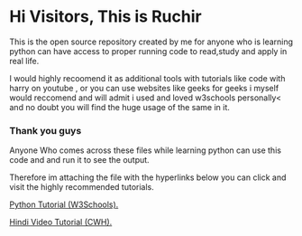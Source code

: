 <h1> Hi Visitors, This is Ruchir </h1>

<p1> This is the open source repository created by me for anyone who is learning python can have access to proper running code to read,study and apply in real life.</p1>

 <p2>I would  highly recoomend it as additional tools with tutorials like code with harry on youtube , or you can use websites like geeks for geeks i myself would reccomend
 and will admit i used and loved w3schools personally< and no doubt you will find the huge usage of  the same in it.</p2>
 
### Thank you guys  

<p3> Anyone Who comes across these files while learning python can use this code and and run it to see the output. </p3>

<p4>Therefore im attaching the file with the hyperlinks below you can click and visit the highly recommended tutorials. </p4>





<a href="https://www.w3schools.com/python/default.asp">Python Tutorial (W3Schools).</a>





<a href="https://www.youtube.com/watch?v=UrsmFxEIp5k">Hindi Video Tutorial (CWH).</a>
